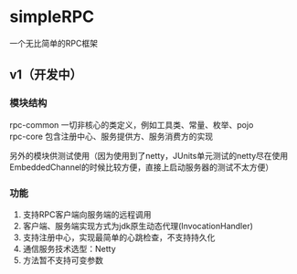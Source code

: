 # simpleRPC
一个无比简单的RPC框架


## v1（开发中）
### 模块结构
rpc-common 一切非核心的类定义，例如工具类、常量、枚举、pojo <br>
rpc-core 包含注册中心、服务提供方、服务消费方的实现

另外的模块供测试使用（因为使用到了netty，JUnits单元测试的netty尽在使用EmbeddedChannel的时候比较方便，直接上启动服务器的测试不太方便）

### 功能
1. 支持RPC客户端向服务端的远程调用
2. 客户端、服务端实现方式为jdk原生动态代理(InvocationHandler)
3. 支持注册中心，实现最简单的心跳检查，不支持持久化
4. 通信服务技术选型：Netty
5. 方法暂不支持可变参数
